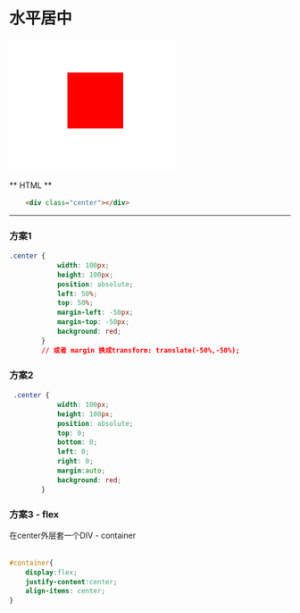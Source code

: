 # 水平居中

![](/assets/企业微信截图_15324824123718.png)

** HTML **

```html
    <div class="center"></div>
```

<hr/>

### 方案1

```css
.center {
            width: 100px;
            height: 100px;
            position: absolute;
            left: 50%;
            top: 50%;
            margin-left: -50px;
            margin-top: -50px;
            background: red;
        }
        // 或者 margin 换成transform: translate(-50%,-50%);
```

### 方案2

```css
 .center {
            width: 100px;
            height: 100px;
            position: absolute;
            top: 0;
            bottom: 0;
            left: 0;
            right: 0;
            margin:auto;
            background: red;
        }
```

### 方案3 - flex
在center外层套一个DIV - container
```css

#container{
    display:flex;
    justify-content:center;
    align-items: center;
}
```